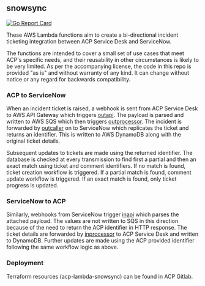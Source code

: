 ## snowsync

[![Go Report Card](https://goreportcard.com/badge/github.com/UKHomeOffice/SNowsync)](https://goreportcard.com/report/github.com/UKHomeOffice/snowsync)

These AWS Lambda functions aim to create a bi-directional incident ticketing integration between ACP Service Desk and ServiceNow.

The functions are intended to cover a small set of use cases that meet ACP's specific needs, and their reusability in other circumstances is likely to be very limited. As per the accompanying license, the code in this repo is provided "as is" and without warranty of any kind. It can change without notice or any regard for backwards compatibility.

### ACP to ServiceNow
When an incident ticket is raised, a webhook is sent from ACP Service Desk to AWS API Gateway which triggers [outapi](./pkg/outapi). The payload is parsed and written to AWS SQS which then triggers [outprocessor](./pkg/outprocessor). The incident is forwarded by [outcaller](./pkg/outcaller) on to ServiceNow which replicates the ticket and returns an identifier. This is written to AWS DynamoDB along with the original ticket details. 

Subsequent updates to tickets are made using the returned identifier. The database is checked at every transmission to find first a partial and then an exact match using ticket and comment identifiers. If no match is found, ticket creation workflow is triggered. If a partial match is found, comment update workflow is triggered. If an exact match is found, only ticket progress is updated.  

### ServiceNow to ACP
Similarly, webhooks from ServiceNow trigger [inapi](./pkg/inapi) which parses the attached payload. The values are not written to SQS in this direction because of the need to return the ACP identifier in HTTP response. The ticket details are forwarded by [inprocessor](./pkg/inprocessor) to ACP Service Desk and written to DynamoDB. Further updates are made using the ACP provided identifier following the same workflow logic as above.

### Deployment
Terraform resources (acp-lambda-snowsync) can be found in ACP Gitlab.
